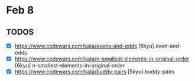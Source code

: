 # Feb 8

## TODOS

- [x] <https://www.codewars.com/kata/evens-and-odds> [5kyu] even-and-odds
- [x] <https://www.codewars.com/kata/n-smallest-elements-in-original-order> [6kyu] n-smallest-elements-in-original-order
- [x] <https://www.codewars.com/kata/buddy-pairs> [5kyu] buddy-pairs
